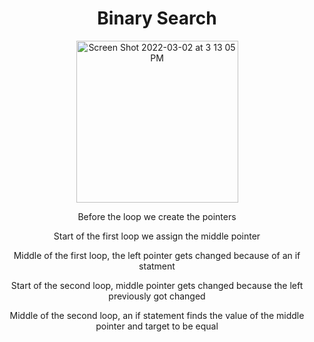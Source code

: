 <div align="center">
  <h1>Binary Search</h1>
  <img width="259" alt="Screen Shot 2022-03-02 at 3 13 05 PM" src="https://user-images.githubusercontent.com/48486610/156442234-f6d3177a-36a6-41a7-876a-fb4d63d1b927.png">
  <p>Before the loop we create the pointers</p>
  <p>Start of the first loop we assign the middle pointer</p>
  <p>Middle of the first loop, the left pointer gets changed because of an if statment</p>
  <p>Start of the second loop, middle pointer gets changed because the left previously got changed</p>
  <p>Middle of the second loop, an if statement finds the value of the middle pointer and target to be equal </p>
</div>
